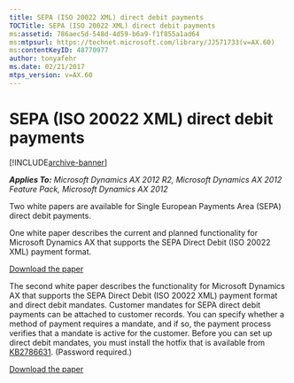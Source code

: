 ```yaml
---
title: SEPA (ISO 20022 XML) direct debit payments
TOCTitle: SEPA (ISO 20022 XML) direct debit payments
ms:assetid: 786aec5d-548d-4d59-b6a9-f1f855a1ad64
ms:mtpsurl: https://technet.microsoft.com/library/JJ571733(v=AX.60)
ms:contentKeyID: 48770977
author: tonyafehr
ms.date: 02/21/2017
mtps_version: v=AX.60
---
```


# SEPA (ISO 20022 XML) direct debit payments 


[!INCLUDE[archive-banner](includes/archive-banner.md)]


_**Applies To:** Microsoft Dynamics AX 2012 R2, Microsoft Dynamics AX 2012 Feature Pack, Microsoft Dynamics AX 2012_

Two white papers are available for Single European Payments Area (SEPA) direct debit payments.

One white paper describes the current and planned functionality for Microsoft Dynamics AX that supports the SEPA Direct Debit (ISO 20022 XML) payment format.

[Download the paper](https://go.microsoft.com/fwlink/?linkid=256555)

The second white paper describes the functionality for Microsoft Dynamics AX that supports the SEPA Direct Debit (ISO 20022 XML) payment format and direct debit mandates. Customer mandates for SEPA direct debit payments can be attached to customer records. You can specify whether a method of payment requires a mandate, and if so, the payment process verifies that a mandate is active for the customer. Before you can set up direct debit mandates, you must install the hotfix that is available from [KB2786631](https://mbs2.microsoft.com/knowledgebase/kbdisplay.aspx?scid=kb%3ben-us%3b2786631). (Password required.)

[Download the paper](https://go.microsoft.com/fwlink/?linkid=286122)

  


